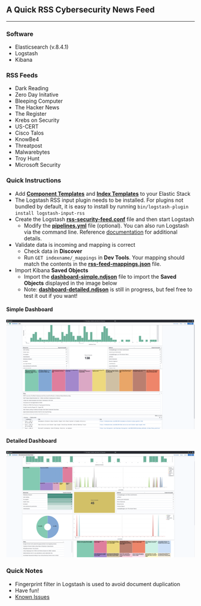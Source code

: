 ## A Quick RSS Cybersecurity News Feed
---

### **Software**
- Elasticsearch (v.8.4.1)
- Logstash 
- Kibana

### **RSS Feeds**
- Dark Reading
- Zero Day Initative
- Bleeping Computer
- The Hacker News
- The Register
- Krebs on Security
- US-CERT
- Cisco Talos
- KnowBe4
- Threatpost
- Malwarebytes
- Troy Hunt
- Microsoft Security

### **Quick Instructions**
- Add **[Component Templates](./templates/rss-component_template.json)** and **[Index Templates](./templates/rss-index_template.json)** to your Elastic Stack 
- The Logstash RSS input plugin needs to be installed. For plugins not bundled by default, it is easy to install by running `bin/logstash-plugin install logstash-input-rss`
- Create the Logstash **[rss-security-feed.conf](./logstash/rss-security-feed.conf)** file and then start Logstash
    - Modify the **[pipelines.yml](./logstash/pipelines.yml)** file (optional). You can also run Logstash via the command line. Reference [documentation](https://www.elastic.co/guide/en/logstash/current/getting-started-with-logstash.html) for additional details.
- Validate data is incoming and mapping is correct
    - Check data in **Discover**
    - Run `GET indexname/_mappings` in **Dev Tools**. Your mapping should match the contents in the **[rss-feed-mappings.json](./templates/rss-feed-mappings.json)** file.
- Import Kibana **Saved Objects**
    - Import the **[dashboard-simple.ndjson](./kibana/dashboard-simple.ndjson)** file to import the **Saved Objects** displayed in the image below
    - Note: **[dashboard-detailed.ndjson](./kibana/dashboard-simple.ndjson)** is still in progress, but feel free to test it out if you want!

#### **Simple Dashboard**

![image](./kibana/dashboard-simple.png)

#### **Detailed Dashboard**

![image](./kibana/dashboard-detailed.png)



### **Quick Notes**
- Fingerprint filter in Logstash is used to avoid document duplication
- Have fun!
- [Known Issues](./notes/known_issues.md)